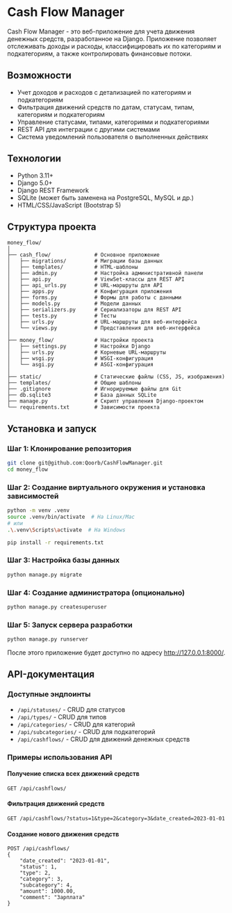 # Cash Flow Manager

Cash Flow Manager - это веб-приложение для учета движения денежных средств, разработанное на Django. Приложение позволяет отслеживать доходы и расходы, классифицировать их по категориям и подкатегориям, а также контролировать финансовые потоки.

## Возможности

- Учет доходов и расходов с детализацией по категориям и подкатегориям
- Фильтрация движений средств по датам, статусам, типам, категориям и подкатегориям
- Управление статусами, типами, категориями и подкатегориями
- REST API для интеграции с другими системами
- Система уведомлений пользователя о выполненных действиях

## Технологии

- Python 3.11+
- Django 5.0+
- Django REST Framework
- SQLite (может быть заменена на PostgreSQL, MySQL и др.)
- HTML/CSS/JavaScript (Bootstrap 5)

## Структура проекта

```tree
money_flow/
│
├── cash_flow/              # Основное приложение
│   ├── migrations/         # Миграции базы данных
│   ├── templates/          # HTML-шаблоны
│   ├── admin.py            # Настройка административной панели
│   ├── api.py              # ViewSet-классы для REST API
│   ├── api_urls.py         # URL-маршруты для API
│   ├── apps.py             # Конфигурация приложения
│   ├── forms.py            # Формы для работы с данными
│   ├── models.py           # Модели данных
│   ├── serializers.py      # Сериализаторы для REST API
│   ├── tests.py            # Тесты
│   ├── urls.py             # URL-маршруты для веб-интерфейса
│   └── views.py            # Представления для веб-интерфейса
│
├── money_flow/             # Настройки проекта
│   ├── settings.py         # Настройки Django
│   ├── urls.py             # Корневые URL-маршруты
│   ├── wsgi.py             # WSGI-конфигурация
│   └── asgi.py             # ASGI-конфигурация
│
├── static/                 # Статические файлы (CSS, JS, изображения)
├── templates/              # Общие шаблоны
├── .gitignore              # Игнорируемые файлы для Git
├── db.sqlite3              # База данных SQLite
├── manage.py               # Скрипт управления Django-проектом
└── requirements.txt        # Зависимости проекта
```

## Установка и запуск

### Шаг 1: Клонирование репозитория

```bash
git clone git@github.com:Qoorb/CashFlowManager.git
cd money_flow
```

### Шаг 2: Создание виртуального окружения и установка зависимостей

```bash
python -m venv .venv
source .venv/bin/activate  # На Linux/Mac
# или
.\.venv\Scripts\activate  # На Windows

pip install -r requirements.txt
```

### Шаг 3: Настройка базы данных

```bash
python manage.py migrate
```

### Шаг 4: Создание администратора (опционально)

```bash
python manage.py createsuperuser
```

### Шаг 5: Запуск сервера разработки

```bash
python manage.py runserver
```

После этого приложение будет доступно по адресу <http://127.0.0.1:8000/>.

## API-документация

### Доступные эндпоинты

- `/api/statuses/` - CRUD для статусов
- `/api/types/` - CRUD для типов
- `/api/categories/` - CRUD для категорий
- `/api/subcategories/` - CRUD для подкатегорий
- `/api/cashflows/` - CRUD для движений денежных средств

### Примеры использования API

#### Получение списка всех движений средств

```shell
GET /api/cashflows/
```

#### Фильтрация движений средств

```shell
GET /api/cashflows/?status=1&type=2&category=3&date_created=2023-01-01
```

#### Создание нового движения средств

```shell
POST /api/cashflows/
{
    "date_created": "2023-01-01",
    "status": 1,
    "type": 2,
    "category": 3,
    "subcategory": 4,
    "amount": 1000.00,
    "comment": "Зарплата"
}
```
